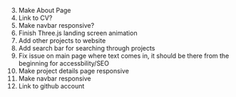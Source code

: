 3. Make About Page
4. Link to CV?
6. Make navbar responsive?
7. Finish Three.js landing screen animation
8. Add other projects to website
9. Add search bar for searching through projects
10. Fix issue on main page where text comes in, it should be there from the beginning for accessbility/SEO
11. Make project details page responsive
12. Make navbar responsive
13. Link to github account
